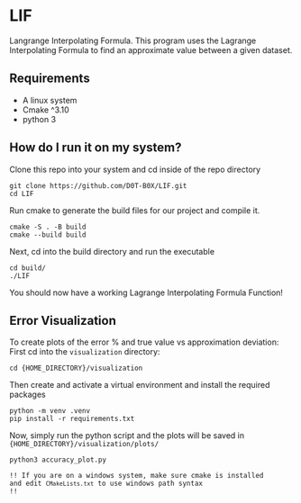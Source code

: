 # LIF

Langrange Interpolating Formula. This program uses the Lagrange Interpolating Formula to find an approximate value between a given dataset.

## Requirements

- A linux system
- Cmake ^3.10
- python 3

## How do I run it on my system?

Clone this repo into your system and cd inside of the repo directory

```
git clone https://github.com/D0T-B0X/LIF.git
cd LIF
```

Run cmake to generate the build files for our project and compile it.

```
cmake -S . -B build
cmake --build build
```

Next, cd into the build directory and run the executable

```
cd build/
./LIF
```

You should now have a working Lagrange Interpolating Formula Function!

## Error Visualization

To create plots of the error % and true value vs approximation deviation:
First cd into the `visualization` directory:

```
cd {HOME_DIRECTORY}/visualization
```

Then create and activate a virtual environment and install the required packages

```
python -m venv .venv
pip install -r requirements.txt
```

Now, simply run the python script and the plots will be saved in `{HOME_DIRECTORY}/visualization/plots/`

```
python3 accuracy_plot.py
```

<code>!! If you are on a windows system, make sure cmake is installed and edit `CMakeLists.txt` to use windows path syntax !!</code>
